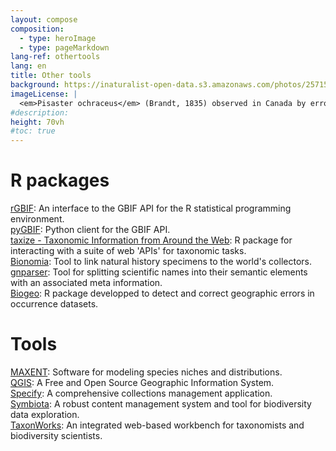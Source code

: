 ```yaml
---
layout: compose
composition:
  - type: heroImage
  - type: pageMarkdown
lang-ref: othertools
lang: en
title: Other tools
background: https://inaturalist-open-data.s3.amazonaws.com/photos/257158398/original.jpg
imageLicense: |
  <em>Pisaster ochraceus</em> (Brandt, 1835) observed in Canada by errooke via [iNaturalist](https://www.gbif.org/occurrence/4039489698)
#description:
height: 70vh
#toc: true
---
```


# R packages

[rGBIF](https://www.gbif.org/tool/81747/rgbif): An interface to the GBIF API for the R statistical programming environment.  
[pyGBIF](https://www.gbif.org/tool/OlyoYyRbKCSCkMKIi4oIT/pygbif-gbif-python-client): Python client for the GBIF API.  
[taxize - Taxonomic Information from Around the Web](https://docs.ropensci.org/taxize/): R package for interacting with a suite of web 'APIs' for taxonomic tasks.  
[Bionomia](https://en.bionomia.net/): Tool to link natural history specimens to the world's collectors.  
[gnparser](https://github.com/gnames/gnparser): Tool for splitting scientific names into their semantic elements with an associated meta information.  
[Biogeo](https://cran.r-project.org/web/packages/biogeo/index.html): R package developped to detect and correct geographic errors in occurrence datasets.  

# Tools

[MAXENT](https://biodiversityinformatics.amnh.org/open_source/maxent/): Software for modeling species niches and distributions.  
[QGIS](https://qgis.org/en/site/): A Free and Open Source Geographic Information System.  
[Specify](https://github.com/specify/specify7/): A comprehensive collections management application.  
[Symbiota](https://symbiota.org/): A robust content management system and tool for biodiversity data exploration.  
[TaxonWorks](https://taxonworks.org/): An integrated web-based workbench for taxonomists and biodiversity scientists.  

